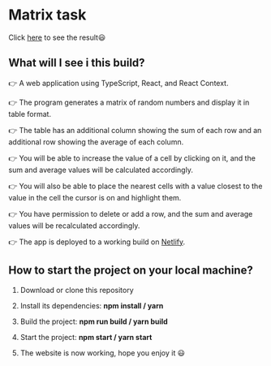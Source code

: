# Matrix task

Click [here](https://memcrab-matrix-test-task.netlify.app/) to see the result😃

## What will I see i this build?

👉 A web application using TypeScript, React, and React Context.

👉 The program generates a matrix of random numbers and display it in table format.

👉 The table has an additional column showing the sum of each row and an additional row showing the average of each column.

👉 You will be able to increase the value of a cell by clicking on it, and the sum and average values will be calculated accordingly.

👉 You will also be able to place the nearest cells with a value closest to the value in the cell the cursor is on and highlight them.

👉 You have permission to delete or add a row, and the sum and average values will be recalculated accordingly.

👉 The app is deployed to a working build on [Netlify](https://memcrab-matrix-test-task.netlify.app/).

## How to start the project on your local machine?

1. Download or clone this repository

2. Install its dependencies: **npm install / yarn**

3. Build the project: **npm run build / yarn build**

4. Start the project: **npm start / yarn start**

5. The website is now working, hope you enjoy it 😃
